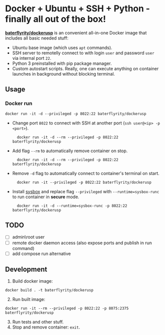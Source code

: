 # Docker + Ubuntu + SSH + Python - finally all out of the box!

**[baterflyrity/dockerusp](https://github.com/baterflyrity/dockerusp)** is an convenient all-in-one Docker image that includes all basic needed stuff:
- Ubuntu base image (which uses `apt` commands).
- SSH server to remotelly connect to with login `user` and password `user` via internal port `22`.
- Python 3 preinstalled with pip package manager.
- Custom autostart scripts. Really, one can execute anything on container launches in background without blocking terminal.

## Usage

### Docker run

```shell
docker run -it -d --privileged -p 8022:22 baterflyrity/dockerusp
```

* Change port `8022` to connect with SSH at another port (`ssh user@<ip> -p <port>`).
  ```shell
	docker run -it -d --rm --privileged -p 8022:22 baterflyrity/dockerusp
  ```
* Add flag `--rm` to automatically remove container on stop.
  ```shell
	docker run -it -d --rm --privileged -p 8022:22 baterflyrity/dockerusp
  ```
* Remove `-d` flag to automatically connect to container's terminal on start.
  ```shell
	docker run -it --privileged -p 8022:22 baterflyrity/dockerusp
  ```
* Install [sysbox](https://github.com/nestybox/sysbox/blob/master/docs/user-guide/install-package.md) and replace flag `--privileged` with `--runtime=sysbox-runc` to run container in **secure** mode.
  ```shell
	docker run -it -d --runtime=sysbox-runc -p 8022:22 baterflyrity/dockerusp
  ```

## TODO

- [ ] admin\root user
- [ ] remote docker daemon access (also expose ports and publish in run command)
- [ ] add compose run alternative

## Development

1. Build docker image:

```shell
docker build . -t baterflyrity/dockerusp
```

2. Run built image:

```shell
docker run -it --rm --privileged -p 8022:22 -p 8075:2375 baterflyrity/dockerusp
```

3. Run tests and other stuff.
4. Stop and remove container: `exit`.
